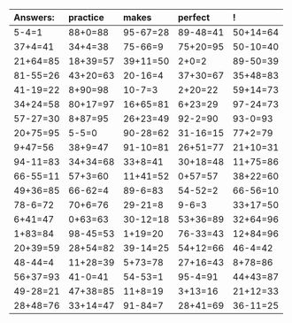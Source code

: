 | Answers: | practice | makes | perfect | ! |
| :--- | :--- | :--- | :--- | :--- |
| 5-4=1 | 88+0=88 | 95-67=28 | 89-48=41 | 50+14=64 | 
| 37+4=41 | 34+4=38 | 75-66=9 | 75+20=95 | 50-10=40 | 
| 21+64=85 | 18+39=57 | 39+11=50 | 2+0=2 | 89-50=39 | 
| 81-55=26 | 43+20=63 | 20-16=4 | 37+30=67 | 35+48=83 | 
| 41-19=22 | 8+90=98 | 10-7=3 | 2+20=22 | 59+14=73 | 
| 34+24=58 | 80+17=97 | 16+65=81 | 6+23=29 | 97-24=73 | 
| 57-27=30 | 8+87=95 | 26+23=49 | 92-2=90 | 93-0=93 | 
| 20+75=95 | 5-5=0 | 90-28=62 | 31-16=15 | 77+2=79 | 
| 9+47=56 | 38+9=47 | 91-10=81 | 26+51=77 | 21+10=31 | 
| 94-11=83 | 34+34=68 | 33+8=41 | 30+18=48 | 11+75=86 | 
| 66-55=11 | 57+3=60 | 11+41=52 | 0+57=57 | 38+22=60 | 
| 49+36=85 | 66-62=4 | 89-6=83 | 54-52=2 | 66-56=10 | 
| 78-6=72 | 70+6=76 | 29-21=8 | 9-6=3 | 33+17=50 | 
| 6+41=47 | 0+63=63 | 30-12=18 | 53+36=89 | 32+64=96 | 
| 1+83=84 | 98-45=53 | 1+19=20 | 76-33=43 | 12+84=96 | 
| 20+39=59 | 28+54=82 | 39-14=25 | 54+12=66 | 46-4=42 | 
| 48-44=4 | 11+28=39 | 5+73=78 | 27+16=43 | 8+78=86 | 
| 56+37=93 | 41-0=41 | 54-53=1 | 95-4=91 | 44+43=87 | 
| 49-28=21 | 47+38=85 | 11+8=19 | 3+13=16 | 21+12=33 | 
| 28+48=76 | 33+14=47 | 91-84=7 | 28+41=69 | 36-11=25 | 
